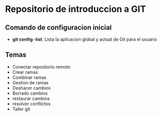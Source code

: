 # Repositorio de introduccion a GIT


##  Comando de configuracion inicial
* **git config -list**: Lista la aplicacion global y actual de Git para el usuario

## Temas
* Conectar repositorio remoto
* Crear ramas
* Combinar ramas
* Gestion de ramas
* Deshacer cambios
* Borrado cambios
* restaurar cambios
* resolver conflictos
* Taller git